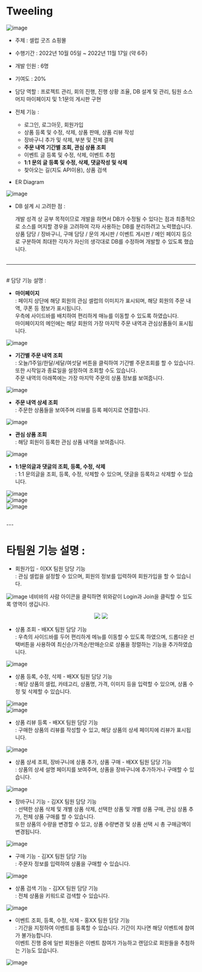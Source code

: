 # Tweeling
![image](https://user-images.githubusercontent.com/76987021/212909096-4b10f3cb-f8a2-463b-9856-df303e087578.png)


- 주제 : 셀럽 굿즈 쇼핑몰

- 수행기간 : 2022년 10월 05일 ~ 2022년 11월 17일 (약 6주)

- 개발 인원 : 6명

- 기여도 : 20%

- 담당 역할 : 프로젝트 관리, 회의 진행, 진행 상황 조율, DB 설계 및 관리, 팀원 소스 머지 마이페이지 및 1:1문의 게시판 구현

- 전체 기능 : <br>

  +	로그인, 로그아웃, 회원가입
  +	상품 등록 및 수정, 삭제, 상품 판매, 상품 리뷰 작성
  +	장바구니 추가 및 삭제, 부분 및 전체 결제
  +	**주문 내역 기간별 조회, 관심 상품 조회**
  +	이벤트 글 등록 및 수정, 삭제, 이벤트 추첨
  +	**1:1 문의 글 등록 및 수정, 삭제, 댓글작성 및 삭제**
  +	찾아오는 길(지도 API이용), 상품 검색

- ER Diagram 

![image](https://user-images.githubusercontent.com/76987021/212905112-2858a2f1-6744-46e5-a7bf-36505b7861c3.png)

- DB 설계 시 고려한 점 :

   개발 성격 상 공부 목적이므로 개발을 하면서 DB가 수정될 수 있다는 점과 최종적으로 소스를 머지할 경우을 고려하여 각자 사용하는 DB를 분리하려고 노력했습니다.<br>
   상품 담당 / 장바구니, 구매 담당 / 문의 게시판 / 이벤트 게시판 / 메인 페이지 등으로 구분하여 최대한 각자가 자신의 생각대로 DB를 수정하며 개발할 수 있도록 했습니다.<br><br>

---
<br>
# 담당 기능 설명 : 

- **마이페이지**<br>
  : 페이지 상단에 해당 회원의 관심 셀럽의 이미지가 표시되며, 해당 회원의 주문 내역, 쿠폰 등 정보가 표시됩니다.<br>
  우측에 사이드바를 배치하여 편리하게 매뉴를 이동할 수 있도록 하였습니다. <br>
  마이페이지의 메인에는 해당 회원의 가장 마지막 주문 내역과 관심상품들이 표시됩니다.<br>

![image](https://user-images.githubusercontent.com/76987021/212918367-34376753-13e2-4d1d-bc0c-573faa196a52.png)

- **기간별 주문 내역 조회**<br>
  : 오늘/1주일/한달/세달/여섯달 버튼을 클릭하여 기간별 주문조회를 할 수 있습니다. 또한 시작일과 종료일을 설정하여 조회할 수도 있습니다.<br>
  주문 내역의 아래쪽에는 가장 마지막 주문의 상품 정보를 보여줍니다.<br>

![image](https://user-images.githubusercontent.com/76987021/212919924-1cb543fb-dc07-497e-8189-758df8c26050.png)

- **주문 내역 상세 조회**<br>
  : 주문한 상품들을 보여주며 리뷰를 등록 페이지로 연결합니다.<br>
  
![image](https://user-images.githubusercontent.com/76987021/212921095-76781d16-c0e0-486f-a5c0-737fed51fa4b.png)


- **관심 상품 조회**<br>
  : 해당 회원이 등록한 관심 상품 내역을 보여줍니다.<br>
  
![image](https://user-images.githubusercontent.com/76987021/212924573-228bef87-7aa9-4709-a07e-ad818eaa8606.png)

- **1:1문의글과 댓글의 조회, 등록, 수정, 삭제**<br>
  : 1:1 문의글을 조회, 등록, 수정, 삭제할 수 있으며, 댓글을 등록하고 삭제할 수 있습니다.<br>

![image](https://user-images.githubusercontent.com/76987021/212924943-98e33163-5ed9-40d4-ab6e-9e9956e6bb71.png)<br>
![image](https://user-images.githubusercontent.com/76987021/212925221-c4114a4d-6f68-4072-ae1f-725e2333c3d8.png)<br>
![image](https://user-images.githubusercontent.com/76987021/212925306-893a67af-0c9b-416d-aa4f-ff0757486e75.png)<br>

<br>
---
<br>

# 타팀원 기능 설명 : 

- 회원가입   - 이XX 팀원 담당 기능<br>
  : 관심 셀럽을 설정할 수 있으며, 회원의 정보를 입력하여 회원가입을 할 수 있습니다.

![image](https://user-images.githubusercontent.com/76987021/212926562-2e1b5117-d855-4955-a701-79d516aae9c3.png)
네비바의 사람 아이콘을 클릭하면 위와같이 Login과 Join을 클릭할 수 있도록 영역이 생깁니다.<br>
<p align="center">
<img src="https://user-images.githubusercontent.com/76987021/212926809-ddc5353d-6b6c-4b2a-aaed-cac2d3101373.png">
<img src="https://user-images.githubusercontent.com/76987021/212926964-6d0c4929-1d8c-4956-919e-9f9223327628.png">
<br>
</p>

- 상품 조회    - 배XX 팀원 담당 기능<br>
  : 우측의 사이드바를 두어 편리하게 메뉴를 이동할 수 있도록 하였으며, 드롭다운 선택버튼을 사용하여 최신순/가격순/판매순으로 상품을 정렬하는 기능을 추가하였습니다.<br>
  
![image](https://user-images.githubusercontent.com/76987021/212909447-80e5899f-33f1-4f53-b75b-5e4a7e5c5b14.png)

- 상품 등록, 수정, 삭제    - 배XX 팀원 담당 기능<br>
  : 해당 상품의 셀럽, 카테고리, 상품명, 가격, 이미지 등을 입력할 수 있으며, 상품 수정 및 삭제할 수 있습니다.<br>
  
![image](https://user-images.githubusercontent.com/76987021/212912568-a9d3b575-a384-48d7-8875-73f5fcba86ee.png)
<br>
![image](https://user-images.githubusercontent.com/76987021/212912959-4718e21a-f466-4f3f-bada-287accc0b1cb.png)

- 상품 리뷰 등록   - 배XX 팀원 담당 기능<br>
  : 구매한 상품의 리뷰를 작성할 수 있고, 해당 상품의 상세 페이지에 리뷰가 표시됩니다.<br>
  
![image](https://user-images.githubusercontent.com/76987021/212921410-69750170-7146-4c27-ade4-6d8c54d17b20.png)
<br>
- 상품 상세 조회, 장바구니에 상품 추가, 상품 구매    - 배XX 팀원 담당 기능<br>
  : 상품의 상세 설명 페이지를 보여주며, 상품을 장바구니에 추가하거나 구매할 수 있습니다.<br>
  
![image](https://user-images.githubusercontent.com/76987021/212909870-a2bd895e-a12c-4e13-9d6c-ae63a9478a8f.png)
<br>
- 장바구니 기능     - 김XX 팀원 담당 기능<br>
  : 선택한 상품 삭제 및 개별 상품 삭제, 선택한 상품 및 개별 상품 구매, 관심 상품 추가, 전체 상품 구매를 할 수 있습니다.<br>
  또한 상품의 수량을 변경할 수 있고, 상품 수량변경 및 상품 선택 시 총 구매금액이 변경됩니다.<br>
  
![image](https://user-images.githubusercontent.com/76987021/212910090-e50da334-8d19-4036-94dd-f3f168af9119.png)
<br>
- 구매 기능    - 김XX 팀원 담당 기능<br>
  : 주문자 정보를 입력하여 상품을 구매할 수 있습니다.<br>
  
![image](https://user-images.githubusercontent.com/76987021/212910432-22120e13-d8ea-49c0-ad82-f6ff80ea7aee.png)
<br>
- 상품 검색 기능   - 김XX 팀원 담당 기능<br>
  : 전체 상품을 키워드로 검색할 수 있습니다.<br>
  
![image](https://user-images.githubusercontent.com/76987021/212913747-e5006c68-53e0-43b1-804e-51c2e0bdea71.png)
<br>
- 이벤트 조회, 등록, 수정, 삭제    - 홍XX 팀원 담당 기능<br>
  : 기간을 지정하여 이벤트를 등록할 수 있습니다. 기간이 지나면 해당 이벤트에 참여가 불가능합니다.<br>
  이벤트 진행 중에 일반 회원들은 이벤트 참여가 가능하고 랜덤으로 회원들을 추첨하는 기능도 있습니다.<br>
  
![image](https://user-images.githubusercontent.com/76987021/212911400-45bff4ac-2141-4de1-ad5f-29d52659faeb.png)
<br>
